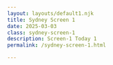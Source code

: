 ```yaml
---
layout: layouts/default1.njk
title: Sydney Screen 1
date: 2025-03-03
class: sydney-screen-1
description: Screen-1 Today 1
permalink: /sydney-screen-1.html

---
```


